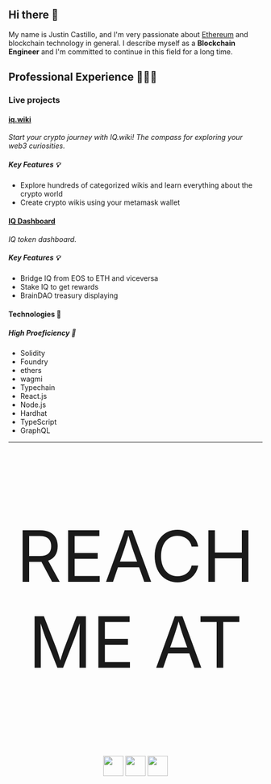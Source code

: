 
## Hi there 👋
My name is Justin Castillo, and I'm very passionate about [Ethereum](https://ethereum.org/en/) and blockchain technology in general. 
I describe myself as a **Blockchain Engineer** and I'm committed to continue in this field for a long time.

## Professional Experience 👨🏻‍💻

### Live projects 
#### [iq.wiki](https://iq.wiki/)
*Start your crypto journey with IQ.wiki! The compass for exploring your web3 curiosities.*
##### Key Features 💡
- Explore hundreds of categorized wikis and learn everything about the crypto world
- Create crypto wikis using your metamask wallet

#### [IQ Dashboard](https://iq.braindao.org/)
*IQ token dashboard.*
##### Key Features 💡
- Bridge IQ from EOS to ETH and viceversa
- Stake IQ to get rewards
- BrainDAO treasury displaying

#### Technologies 👾
##### High Proeficiency 🚀
- Solidity
- Foundry
- ethers
- wagmi
- Typechain
- React.js
- Node.js
- Hardhat
- TypeScript
- GraphQL

<hr />

<p align="center" style="font-size: 10em">
  REACH ME AT
</p>
<p align="center">
  <a href="https://twitter.com/_JustinCast"><img src="http://assets.stickpng.com/images/580b57fcd9996e24bc43c53e.png" width="40" height="40"/></a>
  <a href="https://www.linkedin.com/in/jacv/"><img src="https://brand.linkedin.com/content/dam/me/business/en-us/amp/brand-site/v2/bg/LI-Bug.svg.original.svg" width="40" height="40"/></a>
  <a href="https://iq.wiki/wiki/justin-castillo"><img src="https://pbs.twimg.com/profile_images/1579839264388304896/63oK-luW_400x400.jpg" width="40" height="40"/></a>
</p>
